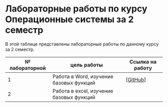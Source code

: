 # Лабораторные работы по курсу Операционные системы за 2 семестр
В этой таблице представлены лабораторные работы по данному курсу за 2 семестр.

| № лабораторной|цель работы|Ссылка на работу | 
|------|-----------|-----------------|
|1|Работа в Word, изучение базовых функций |[[GitHub](2.5.docx)]|
|2|Работа в excel, изучение базовых функций||[[GitHub](LAB_3-2.xls)],[[GitHub](LAB_3-3.xls)],[[GitHub](LAB_3-4.xls)]|